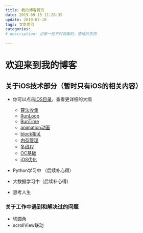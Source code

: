 ```yaml
---
title: 我的博客首页
date: 2019-09-15 11:26:39
update: 2019-07-10
tags: 文章索引
categories: 
# description: 记录一些平时收集的，感悟的东西

---
```


# 欢迎来到我的博客

## 关于iOS技术部分（暂时只有iOS的相关内容）

- 你可以点击[iOS目录](/categories/)，查看更详细的大纲
    - [算法收集](/iOS/algorithm/index.html)
    - [RunLoop](/iOS/RunLoop/index.html)
    - [RunTime](/iOS/RunTime/index.html)
    - [animation动画](/iOS/animation/index.html)
    - [block相关](/iOS/block/index.html)
    - [内存管理](/iOS/memorymanagerment/index.html)
    - [多线程](/iOS/multithreading/index.html)
    - [OC基础](/iOS/objective-c/index.html)
    - [iOS优化](/iOS/performance/index.html)

- Python学习中 （后续补心得）
- 大数据学习中（后续补心得）
- 思考人生

<!-- more --> 

### 关于工作中遇到和解决过的问题
- 切圆角
- scrollView联动

